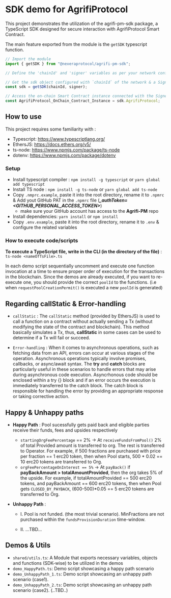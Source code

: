 # SDK demo for AgrifiProtocol

This project demonstrates the utilization of the agrifi-pm-sdk package, a TypeScript SDK designed for secure interaction with AgrifiProtocol Smart Contract.

The main feature exported from the module is the `getSDK` typescript function.

```typescript
// Import the module
import { getSDK } from "@nexeraprotocol/agrifi-pm-sdk";

// Define the 'chainId' and 'signer' variables as per your network configuration

// Get the sdk object configured with `chainId` of the network & a Signer connected to that network 
const sdk = getSDK(chainId, signer);

// Access the on-chain Smart Contract instance connected with the Signer
const AgrifiProtocol_OnChain_Contract_Instance = sdk.AgrifiProtocol;
```


## How to use

This project requires some familiarity with :

- Typescript: https://www.typescriptlang.org/
- EthersJS: https://docs.ethers.org/v5/
- ts-node: https://www.npmjs.com/package/ts-node
- dotenv: https://www.npmjs.com/package/dotenv


### Setup

- Install typescript compiler : `npm install -g typescript` or `yarn global add typescript`
- Install TS node : `npm install -g ts-node` or `yarn global add ts-node`
- Copy `.nmprc.example`, paste it into the root directory, rename it to `.npmrc` & Add yout GitHub PAT in the `.npmrc` file (***_authToken=<GITHUB_PERSONAL_ACCESS_TOKEN>***)
    - make sure your GitHub account has access to the **Agrifi-PM** repo
- Install dependencies: `yarn install` or `npm install`
- Copy `.env.example`, paste it into the root directory, rename it to `.env` & configure the related variables


### How to execute code/scripts 

**To execute a TypeScript file, write in the CLI (in the directory of the file)** :
`ts-node <nameOfTsFile>.ts`

In each demo script sequentially uncomment and execute one function invocation at a time to ensure proper order of execution for the transactions in the blockchain. Since the demos are already executed, if you want to re-execute one, you should provide the correct `poolId` to the functions.
(i.e when `requestPoolCreationPermit()` is executed a new `poolId` is generated)


## Regarding callStatic & Error-handling

- `callStatic` : The `callStatic` method (provided by EthersJS) is used to call a function on a contract without actually sending a Tx (without modifying the state of the contract and blockchain). This method basically simulates a Tx, thus, **callStatic** in some cases can be used to determine if a Tx will fail or succeed.

- `Error-handling` : When it comes to asynchronous operations, such as fetching data from an API, errors can occur at various stages of the operation. Asynchronous operations typically involve promises, callbacks, or async/await syntax. The **try** and **catch** blocks are particularly useful in these scenarios to handle errors that may arise during asynchronous code execution. Asyncrhonous code should be enclosed within a try {} block and if an error occurs the execution is immediately transferred to the catch block. The catch block is responsible for handling the error by providing an appropriate response or taking corrective action.


## Happy & Unhappy paths 

- **Happy Path** : Pool sucessfully gets paid back and eligible parties receive their funds, fees and upsides respectively
    - `startingOrgFeePercentage` == 2% &rarr; At `receiveFundsFromPool()` 2% of total Provided amount is transferred to org. The rest is transferred to Operator. For example, if 500 fractions are purchased with price per fraction == 1 erc20 token, then when Pool starts, 500 * 0.02 == 10 erc20 tokens are transferred to Org.
    - `orgFeePercentageOnInterest == 5%` &rarr; At `payBack()` if **payBackAmount > totalAmountProvided**, then the org takes 5% of the upside. For example, if totalAmountProvided == 500 erc20 tokens, and payBackAmount == 600 erc20 tokens, then when Pool gets `CLOSED_BY_PAYBACK`, (600-500)*0.05 == 5 erc20 tokens are transferred to Org.

- **Unhappy Path** :

    - I. Pool is not funded. (the most trivial scenario). MinFractions are not purchased within the `fundsProvisionDuration` time-window.

    - II. ...TBD...


## Demos & Utils

- `shared/utils.ts`: A Module that exports necessary variables, objects and functions (SDK-wise) to be utilized in the demos
- `demo_HappyPath.ts`: Demo script showcasing a happy path scenario
- `demo_UnhappyPath_1.ts`: Demo script showcasing an unhappy path scenario (case1).
- `demo_UnhappyPath_2.ts`: Demo script showcasing an unhappy path scenario (case2). (..TBD..)
